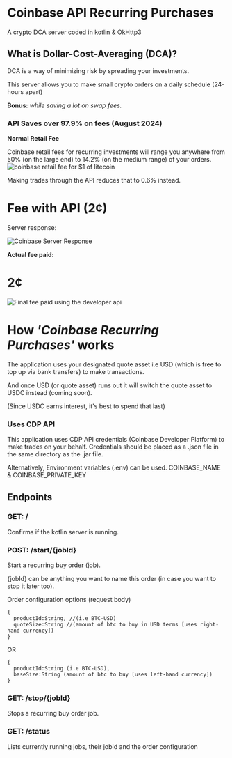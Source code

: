# Coinbase API Recurring Purchases
A crypto DCA server coded in kotlin & OkHttp3
## What is Dollar-Cost-Averaging (DCA)?
DCA is a way of minimizing risk by spreading your investments.

This server allows you to make small crypto orders on a daily schedule (24-hours apart) 

**Bonus:** *while saving a lot on swap fees.*
### API Saves over 97.9% on fees (August 2024)
**Normal Retail Fee**

Coinbase retail fees for recurring investments will range you anywhere from 50% (on the large end) to 14.2% (on the medium range) of your orders.
![coinbase retail fee for $1 of litecoin](https://i.gyazo.com/bd8d1ca03a6dcb6b3ce53911517dbe80.png)

Making trades through the API reduces that to 0.6% instead.

# Fee with API (2¢)

Server response:

![Coinbase Server Response](https://i.gyazo.com/d4714a091da4a8020bee8bd4d600c1ec.png)

**Actual fee paid:**
# 2¢

![Final fee paid using the developer api](https://i.gyazo.com/f3a4e97656536f673552b0905cd62c93.png)

# How *'Coinbase Recurring Purchases'* works
The application uses your designated quote asset i.e USD (which is free to top up via bank transfers) to make transactions.

And once USD (or quote asset) runs out it will switch the quote asset to USDC instead (coming soon).

(Since USDC earns interest, it's best to spend that last)

### Uses CDP API
This application uses CDP API credentials (Coinbase Developer Platform) to make trades on your behalf. Credentials should be placed as a .json file  in the same directory as the .jar file.

Alternatively, Environment variables (.env) can be used. COINBASE_NAME & COINBASE_PRIVATE_KEY
## Endpoints

### GET: /
Confirms if the kotlin server is running.

### POST: /start/{jobId}
Start a recurring buy order (job).

{jobId} can be anything you want to name this order (in case you want to stop it later too).

Order configuration options (request body)
```
{
  productId:String, //(i.e BTC-USD)
  quoteSize:String //(amount of btc to buy in USD terms [uses right-hand currency])
}
```

 OR

```
{
  productId:String (i.e BTC-USD),
  baseSize:String (amount of btc to buy [uses left-hand currency])
}
```

### GET: /stop/{jobId}
Stops a recurring buy order job.

### GET: /status
Lists currently running jobs, their jobId and the order configuration
